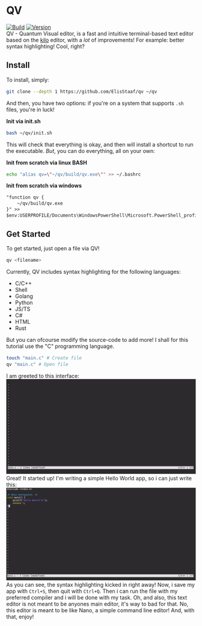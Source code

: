 # QV
[![Build](https://img.shields.io/badge/build_(openSUSE)-Passing-green?logo=opensuse)](https://github.com/ElisStaaf/qv) 
[![Version]()](https://github.com/ElisStaaf/qv) 
[![]()](https://github.com/ElisStaaf/qv)  
QV - Quantum Visual editor, is a fast and intuitive terminal-based text editor based on the [kilo](https://github.com/snaptoken/kilo-src) editor, with a _lot_ of improvements! For
example: better syntax highlighting! Cool, right?

Install
-------
To install, simply:
```bash
git clone --depth 1 https://github.com/ElisStaaf/qv ~/qv
```
And then, you have two options: if you're on a system that supports `.sh` files, you're in luck!  
  
**Init via init.sh**
```bash
bash ~/qv/init.sh
```
This will check that everything is okay, and then will install a shortcut to run the executable.
_But_, you can do everything, all on your own:  
  
**Init from scratch via linux BASH**
```bash
echo "alias qv=\"~/qv/build/qv.exe\"" >> ~/.bashrc
```  
  
**Init from scratch via windows**
```pwsh
"function qv {
    ~/qv/build/qv.exe
}" >> $env:USERPROFILE/Documents\WindowsPowerShell\Microsoft.PowerShell_profile.ps1
```

Get Started
--------
To get started, just open a file via QV!
```bash
qv <filename>
```
Currently, QV includes syntax highlighting for the following languages:  
-  C/C++
-  Shell
-  Golang
-  Python
-  JS/TS
-  C#
-  HTML
-  Rust
  
But you can ofcourse modify the source-code to add more! I shall for this tutorial
use the "C" programming language.
```bash
touch "main.c" # Create file
qv "main.c" # Open file
```
I am greeted to this interface:
[![File could not be loaded.](https://github.com/ElisStaaf/qv/blob/main/startup.png?raw=true)](https://github.com/ElisStaaf/qv/startup.png)
Great! It started up! I'm writing a simple Hello World app, so i can just write this:
[![File could not be loaded.](https://github.com/ElisStaaf/qv/blob/main/code.png?raw=true)](https://github.com/ElisStaaf/qv/code.png)
As you can see, the syntax highlighting kicked in right away! Now, i save my app with `Ctrl+S`, then quit with `Ctrl+Q`. Then i can run the file
with my preferred compiler and i will be done with my task. Oh, and also, this text editor is not meant to be anyones main editor, it's way to bad for that. No, this
editor is meant to be like Nano, a simple command line editor! And, with that, enjoy!
